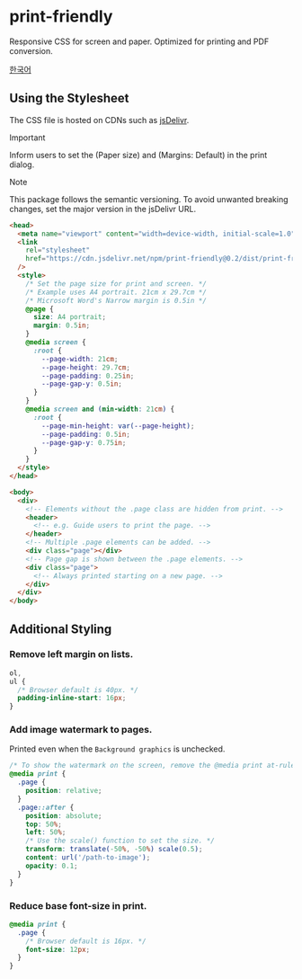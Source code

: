 # print-friendly

Responsive CSS for screen and paper. Optimized for printing and PDF conversion.

[한국어](/docs/ko.md)

## Using the Stylesheet

The CSS file is hosted on CDNs such as [jsDelivr](https://www.jsdelivr.com/package/npm/print-friendly).

> [!IMPORTANT]
> Inform users to set the (Paper size) and (Margins: Default) in the print dialog.

> [!NOTE]
> This package follows the semantic versioning. To avoid unwanted breaking changes, set the major version in the jsDelivr URL.

```html
<head>
  <meta name="viewport" content="width=device-width, initial-scale=1.0" />
  <link
    rel="stylesheet"
    href="https://cdn.jsdelivr.net/npm/print-friendly@0.2/dist/print-friendly.css"
  />
  <style>
    /* Set the page size for print and screen. */
    /* Example uses A4 portrait. 21cm x 29.7cm */
    /* Microsoft Word's Narrow margin is 0.5in */
    @page {
      size: A4 portrait;
      margin: 0.5in;
    }
    @media screen {
      :root {
        --page-width: 21cm;
        --page-height: 29.7cm;
        --page-padding: 0.25in;
        --page-gap-y: 0.5in;
      }
    }
    @media screen and (min-width: 21cm) {
      :root {
        --page-min-height: var(--page-height);
        --page-padding: 0.5in;
        --page-gap-y: 0.75in;
      }
    }
  </style>
</head>
```

```html
<body>
  <div>
    <!-- Elements without the .page class are hidden from print. -->
    <header>
      <!-- e.g. Guide users to print the page. -->
    </header>
    <!-- Multiple .page elements can be added. -->
    <div class="page"></div>
    <!-- Page gap is shown between the .page elements. -->
    <div class="page">
      <!-- Always printed starting on a new page. -->
    </div>
  </div>
</body>
```

## Additional Styling

### Remove left margin on lists.

```css
ol,
ul {
  /* Browser default is 40px. */
  padding-inline-start: 16px;
}
```

### Add image watermark to pages.

Printed even when the `Background graphics` is unchecked.

```css
/* To show the watermark on the screen, remove the @media print at-rule. */
@media print {
  .page {
    position: relative;
  }
  .page::after {
    position: absolute;
    top: 50%;
    left: 50%;
    /* Use the scale() function to set the size. */
    transform: translate(-50%, -50%) scale(0.5);
    content: url('/path-to-image');
    opacity: 0.1;
  }
}
```

### Reduce base font-size in print.

```css
@media print {
  .page {
    /* Browser default is 16px. */
    font-size: 12px;
  }
}
```
